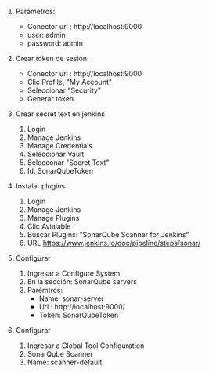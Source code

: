 1. Parámetros:
    * Conector url : http://localhost:9000
    * user: admin
    * password: admin

1. Crear token de sesión:
    * Conector url : http://localhost:9000
    * Clic Profile, "My Account"
    * Seleccionar "Security"
    * Generar token

1. Crear secret text en jenkins
    1. Login
    1. Manage Jenkins
    1. Manage Credentials
    1. Seleccionar Vault
    1. Selecconar "Secret Text"
    1. Id: SonarQubeToken

1. Instalar plugins
    1. Login
    1. Manage Jenkins
    1. Manage Plugins
    1. Clic Avialable
    1. Buscar Plugins: "SonarQube Scanner for Jenkins"
    1. URL https://www.jenkins.io/doc/pipeline/steps/sonar/

1. Configurar
    1. Ingresar a Configure System
    1. En la sección: SonarQube servers
    1. Parémtros:
        * Name: sonar-server
        * Url : http://localhost:9000/
        * Token: SonarQubeToken

1. Configurar
    1. Ingresar a Global Tool Configuration
    1. SonarQube Scanner
    1. Name: scanner-default

